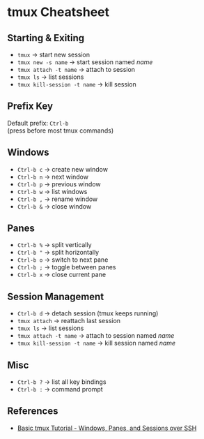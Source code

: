 # tmux Cheatsheet

## Starting & Exiting
- `tmux` → start new session
- `tmux new -s name` → start session named *name*
- `tmux attach -t name` → attach to session
- `tmux ls` → list sessions
- `tmux kill-session -t name` → kill session

## Prefix Key
Default prefix: `Ctrl-b`  
(press before most tmux commands)

## Windows
- `Ctrl-b c` → create new window
- `Ctrl-b n` → next window
- `Ctrl-b p` → previous window
- `Ctrl-b w` → list windows
- `Ctrl-b ,` → rename window
- `Ctrl-b &` → close window

## Panes
- `Ctrl-b %` → split vertically
- `Ctrl-b "` → split horizontally
- `Ctrl-b o` → switch to next pane
- `Ctrl-b ;` → toggle between panes
- `Ctrl-b x` → close current pane

## Session Management
- `Ctrl-b d` → detach session (tmux keeps running)
- `tmux attach` → reattach last session
- `tmux ls` → list sessions
- `tmux attach -t name` → attach to session named *name*
- `tmux kill-session -t name` → kill session named *name*

## Misc
- `Ctrl-b ?` → list all key bindings
- `Ctrl-b :` → command prompt

## References

- [Basic tmux Tutorial - Windows, Panes, and Sessions over SSH
](https://www.youtube.com/watch?v=BHhA_ZKjyxo)
